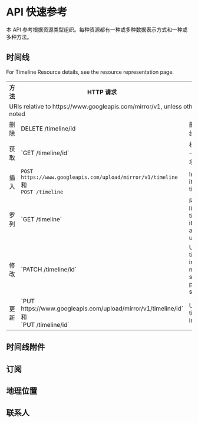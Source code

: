 API 快速参考
==========

本 API 参考根据资源类型组织。每种资源都有一种或多种数据表示方式和一种或多种方法。


## 时间线

For Timeline Resource details, see the resource representation page.

<table>
  <tr>
    <th>方法</th>
    <th>HTTP 请求</th>
    <th>描述</th>
  </tr>
  <tr>
    <td colspan="3">URIs relative to https://www.googleapis.com/mirror/v1, unless otherwise noted</td>
  </tr>
  <tr>
    <td>删除</td>
    <td>DELETE /timeline/id</td>
    <td>删除一个时间线项。</td>
  </tr>
  <tr>
    <td>获取</td>
    <td>`GET /timeline/id`</td>
    <td>根据 ID 获取一个时间线项。</td>
  </tr>
  <tr>
    <td>插入</td>
    <td><code>POST https://www.googleapis.com/upload/mirror/v1/timeline</code><br>
        和<br>
        <code>POST /timeline</code></td>
    <td>Inserts a new item into the timeline.</td>
  </tr>
  <tr>
    <td>罗列</td>
    <td>`GET /timeline`</td>
    <td>Retrieves a list of timeline items for the authenticated user.</td>
  </tr>
  <tr>
    <td>修改</td>
    <td>`PATCH /timeline/id`</td>
    <td>Updates a timeline item in place. This method supports patch semantics.</td>
  </tr>
  <tr>
    <td>更新</td>
    <td>`PUT https://www.googleapis.com/upload/mirror/v1/timeline/id`<br>
        和<br>
        `PUT /timeline/id`</td>
    <td>Updates a timeline item in place.</td>
  </tr>
</table>


## 时间线附件


## 订阅


## 地理位置


## 联系人

